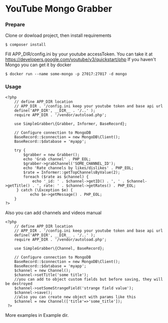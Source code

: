 # YouTube Mongo Grabber

### Prepare

Clone or dowload project, then install requirements

`$ composer install`

Fill APP_DIR/config.ini by your youtube accessToken. 
You can take it at https://developers.google.com/youtube/v3/quickstart/php
If you haven't Mongo you can get it by docker

`$ docker run --name some-mongo -p 27017:27017 -d mongo`


### Usage

    <?php
        // define APP_DIR location
		// APP_DIR . '/config.ini keep your youtube token and base api url
		define('APP_DIR', __DIR__ . '/..' );
		require APP_DIR . '/vendor/autoload.php';

		use SimpleGrabber\{Grabber, Informer, BaseRecord};

		// Configure connection to MongoDB
		BaseRecord::$connection = new MongoDB\Client();
		BaseRecord::$database = 'myapp';
		
		try {
			$grabber = new Grabber();
			echo 'Grab channel' . PHP_EOL;
			$grabber->grabChannel('SOME_CHANNEL_ID');
			echo 'Rate channels by likes/dislikes' . PHP_EOL;
			$rate = Informer::getTopChannelsByValue(2);
			foreach ($rate as $channel) {
				echo '_id: ' . $channel->getID() . ', ' . $channel->getTitle() . ', rate: ' . $channel->getRates() . PHP_EOL;
    	 } catch (\Exception $e) {
 			   echo $e->getMessage() . PHP_EOL;
		}
    ?>
    
Also you can add channels and videos manual

 	<?php
 		// define APP_DIR location
		// APP_DIR . '/config.ini keep your youtube token and base api url
		define('APP_DIR', __DIR__ . '/..' );
		require APP_DIR . '/vendor/autoload.php';

		use SimpleGrabber\{Channel, BaseRecord};

		// Configure connection to MongoDB
		BaseRecord::$connection = new MongoDB\Client();
		BaseRecord::$database = 'myapp';
		$channel = new Channel();
		$channel->setTitle('some title');
		//you can add to object custom fields but before saving, they will be destroyed
		$channel->setSomeStrangeField('strange field value');
		$channel->save();
		//also you can create new object with params like this
		$channel = new Channel(['title'=>'some_title']);
	 ?>

More examples in Example dir.
